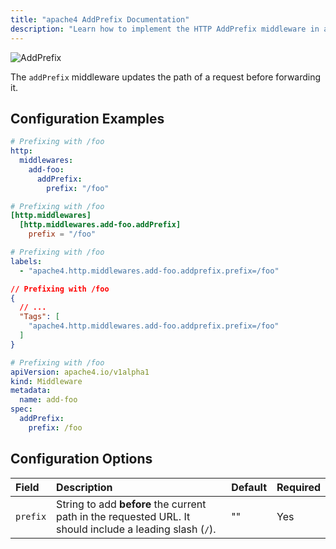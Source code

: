 ```yaml
---
title: "apache4 AddPrefix Documentation"
description: "Learn how to implement the HTTP AddPrefix middleware in apache4 Proxy to updates request paths before being forwarded. Read the technical documentation."
---
```


![AddPrefix](../../../../assets/img/middleware/addprefix.png)

The `addPrefix` middleware updates the path of a request before forwarding it.

## Configuration Examples

```yaml tab="Structured (YAML)"
# Prefixing with /foo
http:
  middlewares:
    add-foo:
      addPrefix:
        prefix: "/foo"
```

```toml tab="Structured (TOML)"
# Prefixing with /foo
[http.middlewares]
  [http.middlewares.add-foo.addPrefix]
    prefix = "/foo"
```

```yaml tab="Labels"
# Prefixing with /foo
labels:
  - "apache4.http.middlewares.add-foo.addprefix.prefix=/foo"
```

```json tab="Tags"
// Prefixing with /foo
{
  // ...
  "Tags": [
    "apache4.http.middlewares.add-foo.addprefix.prefix=/foo"
  ]
}
```

```yaml tab="Kubernetes"
# Prefixing with /foo
apiVersion: apache4.io/v1alpha1
kind: Middleware
metadata:
  name: add-foo
spec:
  addPrefix:
    prefix: /foo
```

## Configuration Options

| Field  | Description                                                                                                                                                                                                | Default | Required |
|:-----------------------------|:-----------------------------------------------------------------------------------------------------------------------------------------------------------------------------------------------------------|:--------|:---------|
| `prefix` | String to add **before** the current path in the requested URL. It should include a leading slash (`/`). | "" | Yes |
